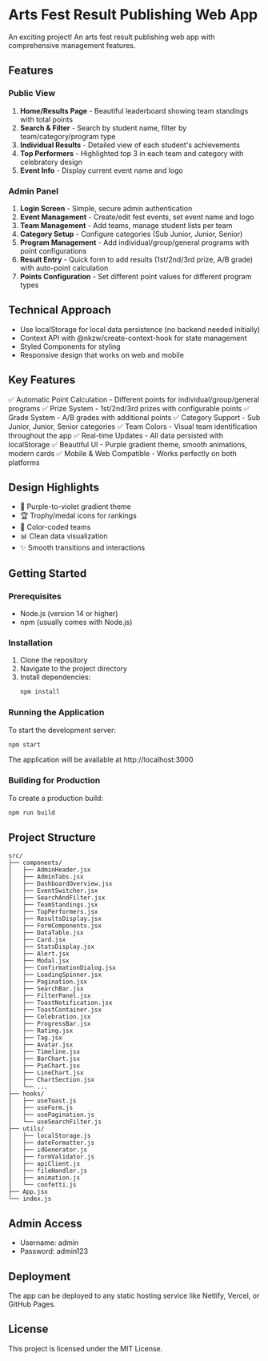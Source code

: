 # Arts Fest Result Publishing Web App

An exciting project! An arts fest result publishing web app with comprehensive management features.

## Features

### Public View
1. **Home/Results Page** - Beautiful leaderboard showing team standings with total points
2. **Search & Filter** - Search by student name, filter by team/category/program type
3. **Individual Results** - Detailed view of each student's achievements
4. **Top Performers** - Highlighted top 3 in each team and category with celebratory design
5. **Event Info** - Display current event name and logo

### Admin Panel
1. **Login Screen** - Simple, secure admin authentication
2. **Event Management** - Create/edit fest events, set event name and logo
3. **Team Management** - Add teams, manage student lists per team
4. **Category Setup** - Configure categories (Sub Junior, Junior, Senior)
5. **Program Management** - Add individual/group/general programs with point configurations
6. **Result Entry** - Quick form to add results (1st/2nd/3rd prize, A/B grade) with auto-point calculation
7. **Points Configuration** - Set different point values for different program types

## Technical Approach
- Use localStorage for local data persistence (no backend needed initially)
- Context API with @nkzw/create-context-hook for state management
- Styled Components for styling
- Responsive design that works on web and mobile

## Key Features
✅ Automatic Point Calculation - Different points for individual/group/general programs
✅ Prize System - 1st/2nd/3rd prizes with configurable points
✅ Grade System - A/B grades with additional points
✅ Category Support - Sub Junior, Junior, Senior categories
✅ Team Colors - Visual team identification throughout the app
✅ Real-time Updates - All data persisted with localStorage
✅ Beautiful UI - Purple gradient theme, smooth animations, modern cards
✅ Mobile & Web Compatible - Works perfectly on both platforms

## Design Highlights
- 🎨 Purple-to-violet gradient theme
- 🏆 Trophy/medal icons for rankings
- 🎯 Color-coded teams
- 📊 Clean data visualization
- ✨ Smooth transitions and interactions

## Getting Started

### Prerequisites
- Node.js (version 14 or higher)
- npm (usually comes with Node.js)

### Installation
1. Clone the repository
2. Navigate to the project directory
3. Install dependencies:
   ```bash
   npm install
   ```

### Running the Application
To start the development server:
```bash
npm start
```

The application will be available at http://localhost:3000

### Building for Production
To create a production build:
```bash
npm run build
```

## Project Structure
```
src/
├── components/
│   ├── AdminHeader.jsx
│   ├── AdminTabs.jsx
│   ├── DashboardOverview.jsx
│   ├── EventSwitcher.jsx
│   ├── SearchAndFilter.jsx
│   ├── TeamStandings.jsx
│   ├── TopPerformers.jsx
│   ├── ResultsDisplay.jsx
│   ├── FormComponents.jsx
│   ├── DataTable.jsx
│   ├── Card.jsx
│   ├── StatsDisplay.jsx
│   ├── Alert.jsx
│   ├── Modal.jsx
│   ├── ConfirmationDialog.jsx
│   ├── LoadingSpinner.jsx
│   ├── Pagination.jsx
│   ├── SearchBar.jsx
│   ├── FilterPanel.jsx
│   ├── ToastNotification.jsx
│   ├── ToastContainer.jsx
│   ├── Celebration.jsx
│   ├── ProgressBar.jsx
│   ├── Rating.jsx
│   ├── Tag.jsx
│   ├── Avatar.jsx
│   ├── Timeline.jsx
│   ├── BarChart.jsx
│   ├── PieChart.jsx
│   ├── LineChart.jsx
│   ├── ChartSection.jsx
│   └── ...
├── hooks/
│   ├── useToast.js
│   ├── useForm.js
│   ├── usePagination.js
│   └── useSearchFilter.js
├── utils/
│   ├── localStorage.js
│   ├── dateFormatter.js
│   ├── idGenerator.js
│   ├── formValidator.js
│   ├── apiClient.js
│   ├── fileHandler.js
│   ├── animation.js
│   └── confetti.js
├── App.jsx
└── index.js
```

## Admin Access
- Username: admin
- Password: admin123

## Deployment
The app can be deployed to any static hosting service like Netlify, Vercel, or GitHub Pages.

## License
This project is licensed under the MIT License.